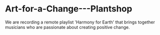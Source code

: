 # Art-for-a-Change---Plantshop
We are recording a remote playlist 'Harmony for Earth' that brings together musicians who are passionate about creating positive change. 
